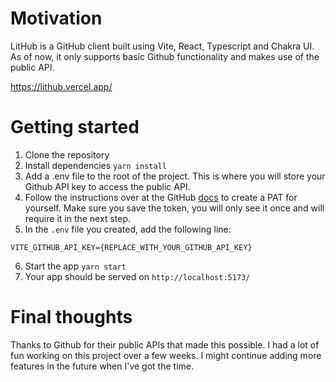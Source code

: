 # Motivation

LitHub is a GitHub client built using Vite, React, Typescript and Chakra UI. As of now, it only supports basic Github functionality and makes use of the public API.

https://lithub.vercel.app/

# Getting started

1. Clone the repository
2. Install dependencies `yarn install`
3. Add a .env file to the root of the project. This is where you will store your Github API key to access the public API.
4. Follow the instructions over at the GitHub [docs](https://docs.github.com/en/authentication/keeping-your-account-and-data-secure/managing-your-personal-access-tokens#creating-a-personal-access-token-classic) to create a PAT for yourself.
   Make sure you save the token, you will only see it once and will require it in the next step.
5. In the `.env` file you created, add the following line:

```
VITE_GITHUB_API_KEY={REPLACE_WITH_YOUR_GITHUB_API_KEY}
```

6. Start the app `yarn start`
7. Your app should be served on `http://localhost:5173/`

# Final thoughts

Thanks to Github for their public APIs that made this possible. I had a lot of fun working on this project over a few weeks. I might continue adding more features in the future when I've got the time.
